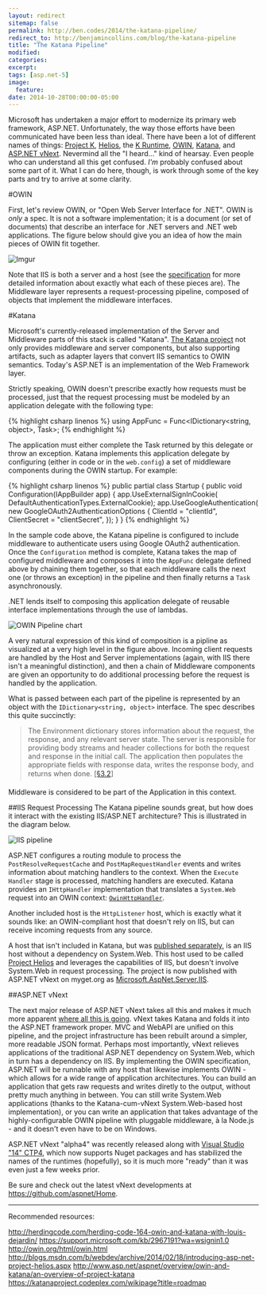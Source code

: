 ```yaml
---
layout: redirect
sitemap: false
permalink: http://ben.codes/2014/the-katana-pipeline/
redirect_to: http://benjamincollins.com/blog/the-katana-pipeline
title: "The Katana Pipeline"
modified:
categories:
excerpt:
tags: [asp.net-5]
image:
  feature:
date: 2014-10-28T00:00:00-05:00
---
```


Microsoft has undertaken a major effort to modernize its primary web framework, ASP.NET.  Unfortunately, the way those efforts have been communicated have been less than ideal. There have been a lot of different names of things: [Project K](http://www.zdnet.com/microsoft-shows-off-the-next-release-of-asp-net-7000029335/), [Helios](http://blogs.msdn.com/b/webdev/archive/2014/02/18/introducing-asp-net-project-helios.aspx), the [K Runtime](https://github.com/aspnet/KRuntime), [OWIN](http://owin.org/), [Katana](https://katanaproject.codeplex.com/), and  [ASP.NET vNext](http://www.asp.net/vnext).  Nevermind all the "I heard..." kind of hearsay.  Even people who can understand all this get confused.  *I'm* probably confused about some part of it.  What I can do here, though, is work through some of the key parts and try to arrive at some clarity.

#OWIN

First, let's review OWIN, or "Open Web Server Interface for .NET".  OWIN is *only* a spec.  It is not a software implementation; it is a document (or set of documents) that describe an interface for .NET servers and .NET web applications. The figure below should give you an idea of how the main pieces of OWIN fit together.

![Imgur](http://i.imgur.com/IhvMo9Y.png)

Note that IIS is both a server and a host (see the [specification](http://owin.org/spec/spec/owin-1.0.0.html#Definition) for more detailed information about exactly what each of these pieces are).  The Middleware layer represents a request-processing pipeline, composed of objects that implement the middleware interfaces.

#Katana

Microsoft's currently-released implementation of the Server and Middleware parts of this stack is called "Katana".  [The Katana project](http://www.asp.net/aspnet/overview/owin-and-katana/an-overview-of-project-katana) not only provides middleware and server components, but also  supporting artifacts, such as adapter layers that convert IIS semantics to OWIN semantics. Today's ASP.NET is an implementation of the Web Framework layer.

Strictly speaking, OWIN doesn't prescribe exactly how requests must be processed, just that the request processing must
be modeled by an application delegate with the following type:

{% highlight csharp linenos %}
using AppFunc = Func<IDictionary<string, object>, Task>;
{% endhighlight %}

The application must either complete the Task returned by this delegate or throw an exception.  Katana implements this application delegate by configuring (either in code or in the `web.config`) a set of middleware components during the OWIN startup.  For example:

{% highlight csharp linenos %}
public partial class Startup
{
	public void Configuration(IAppBuilder app)
    {
    	app.UseExternalSignInCookie(
        	DefaultAuthenticationTypes.ExternalCookie);
        app.UseGoogleAuthentication(
        	new GoogleOAuth2AuthenticationOptions
            {
                ClientId = "clientId",
                ClientSecret = "clientSecret",
            });
    }
}
{% endhighlight %}

In the sample code above, the Katana pipeline is configured to include middleware to authenticate users using Google OAuth2 authentication.  Once the `Configuration` method is complete, Katana takes the map of configured middleware and composes it into the `AppFunc` delegate defined above by chaining them together, so that each middleware calls the next one (or throws an exception) in the pipeline and then finally returns a `Task` asynchronously.

.NET lends itself to composing this application delegate of reusable interface implementations through the use of lambdas.

![OWIN Pipeline chart](http://i.imgur.com/smdVtgP.png)

A very natural expression of this kind of composition is a pipline as visualized at a very high level in the figure above.  Incoming client requests are handled by the Host and Server implementations (again, with IIS there isn't a meaningful distinction), and then a chain of Middleware components are given an opportunity to do additional processing before the request is handled by the application.

What is passed between each part of the pipeline is represented by an object with the `IDictionary<string, object>` interface.  The spec describes this quite succinctly:

> The Environment dictionary stores information about the request, the response, and any relevant server state.  The server is responsible for providing body streams and header collections for both the request and response in the initial call.  The application then populates the appropriate fields with response data, writes the response body, and returns when done. [[§3.2](http://owin.org/html/owin.html#32-environment)]

Middleware is considered to be part of the Application in this context.


##IIS Request Processing
The Katana pipeline sounds great, but how does it interact with the existing IIS/ASP.NET architecture?  This is illustrated in the diagram below.

![IIS pipeline](http://i.imgur.com/Mb5eq7I.png)

ASP.NET configures a routing module to process the `PostResolveRequestCache` and `PostMapRequestHandler` events and writes information about matching handlers to the context.  When the `Execute Handler` stage is processed, matching handlers are executed.  Katana provides an `IHttpHandler` implementation that translates a `System.Web` request into an OWIN context: [`OwinHttpHandler`](http://katanaproject.codeplex.com/SourceControl/latest#src/Microsoft.Owin.Host.SystemWeb/OwinHttpHandler.cs).

Another included host is the `HttpListener` host, which is exactly what it sounds like: an OWIN-compliant host that doesn't rely on IIS, but can receive incoming requests from any source.

A host that isn't included in Katana, but was [published separately](https://www.nuget.org/packages/Microsoft.Owin.Host.IIS/), is an IIS host without a dependency on System.Web.  This host used to be called [Project Helios](http://blogs.msdn.com/b/webdev/archive/2014/02/18/introducing-asp-net-project-helios.aspx) and leverages the capabilities of IIS, but doesn't involve System.Web in request processing.  The project is now published with ASP.NET vNext on myget.org as [Microsoft.AspNet.Server.IIS](https://www.myget.org/gallery/aspnetvnext).


##ASP.NET vNext

The next major release of ASP.NET vNext takes all this and makes it much more apparent [where all this is going](https://katanaproject.codeplex.com/wikipage?title=roadmap).  vNext takes Katana and folds it into the ASP.NET framework proper.  MVC and WebAPI are unified on this pipeline, and the project infrastructure has been rebuilt around a simpler, more readable JSON format.  Perhaps most importantly, vNext relieves applications of the traditional ASP.NET dependency on System.Web, which in turn has a dependency on IIS.  By implementing the OWIN specification, ASP.NET will be runnable with any host that likewise implements OWIN - which allows for a wide range of application architectures.  You can build an application that gets raw requests and writes diretly to the output, without pretty much anything in between.  You can still write System.Web applications (thanks to the Katana-cum-vNext System.Web-based host implementation), or you can write an application that takes advantage of the highly-configurable OWIN pipeline with pluggable middleware, à la Node.js - and it doesn't even have to be on Windows.

ASP.NET vNext "alpha4" was recently released along with [Visual Studio "14" CTP4](http://www.visualstudio.com/en-us/downloads/visual-studio-14-ctp-vs.aspx), which now supports Nuget packages and has stabilized the names of the runtimes (hopefully), so it is much more "ready" than it was even just a few weeks prior.

Be sure and check out the latest vNext developments at https://github.com/aspnet/Home.

---
Recommended resources:

http://herdingcode.com/herding-code-164-owin-and-katana-with-louis-dejardin/
https://support.microsoft.com/kb/2967191?wa=wsignin1.0
http://owin.org/html/owin.html
http://blogs.msdn.com/b/webdev/archive/2014/02/18/introducing-asp-net-project-helios.aspx
http://www.asp.net/aspnet/overview/owin-and-katana/an-overview-of-project-katana
https://katanaproject.codeplex.com/wikipage?title=roadmap
